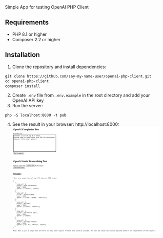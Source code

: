 Simple App for testing OpenAI PHP Client

## Requirements

- PHP 8.1 or higher
- Composer 2.2 or higher

## Installation

1. Clone the repository and install dependencies:
```
git clone https://github.com/say-my-name-user/openai-php-client.git
cd openai-php-client
composer install
```
2. Create `.env` file from `.env.example` in the root directory and add your OpenAI API key
3. Run the server:
```
php -S localhost:8000 -t pub
```
4. See the result in your browser: http://localhost:8000:
![Screenshot](screenshot.png)
